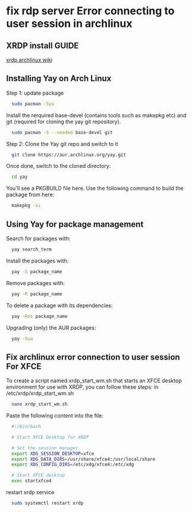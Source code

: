 
# fix rdp server Error connecting to user session in archlinux




## XRDP install GUIDE 

[xrdp archlinux wiki](https://wiki.archlinux.org/title/xrdp)






## Installing Yay on Arch Linux 
Step 1: update package

```bash
  sudo pacman -Syu
```
Install the rerquired base-devel (contains tools such as makepkg etc) and git (required for cloning the yay git repository).


```bash
  sudo pacman -S --needed base-devel git
```

Step 2: Clone the Yay git repo and switch to it

```bash
  git clone https://aur.archlinux.org/yay.git
```

Once done, switch to the cloned directory:

```bash
  cd yay
```
 You'll see a PKGBUILD file here. Use the following command to build the package from here:

```bash
  makepkg -si
```

## Using Yay for package management

Search for packages with:

```bash
  yay search_term
```

Install the packages with:

```bash
  yay -S package_name
```
Remove packages with:

```bash
  yay -R package_name
```

To delete a package with its dependencies:

```bash
  yay -Rns package_name
```

Upgrading (only) the AUR packages:

```bash
  yay -Sua
```


## Fix archlinux error connection to user session  For XFCE

To create a script named xrdp_start_wm.sh that starts an XFCE desktop environment for use with XRDP, you can follow these steps:
in /etc/xrdp/xrdp_start_wm.sh

```bash
  nano xrdp_start_wm.sh
```
Paste the following content into the file:

```bash
  #!/bin/bash

  # Start XFCE Desktop for XRDP

  # Set the session manager
  export XDG_SESSION_DESKTOP=xfce
  export XDG_DATA_DIRS=/usr/share/xfce4:/usr/local/share
  export XDG_CONFIG_DIRS=/etc/xdg/xfce4:/etc/xdg

  # Start XFCE desktop
  exec startxfce4

```
restart xrdp service

```bash
  sudo systemctl restart xrdp
```


















